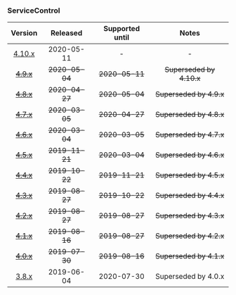 ### ServiceControl

| Version   | Released       | Supported until   | Notes                             |
|:---------:|:--------------:|:-----------------:|:---------------------------------:|
| [4.10.x](https://www.nuget.org/packages/Particular.PlatformSample.ServiceControl/4.10.2) | 2020-05-11     | -                 | -                                 |
| [~~4.9.x~~](https://www.nuget.org/packages/Particular.PlatformSample.ServiceControl/4.9.0) | ~~2020-05-04~~ | ~~2020-05-11~~    | ~~Superseded by 4.10.x~~          |
| [~~4.8.x~~](https://www.nuget.org/packages/Particular.PlatformSample.ServiceControl/4.8.0) | ~~2020-04-27~~ | ~~2020-05-04~~    | ~~Superseded by 4.9.x~~           |
| [~~4.7.x~~](https://www.nuget.org/packages/Particular.PlatformSample.ServiceControl/4.7.1) | ~~2020-03-05~~ | ~~2020-04-27~~    | ~~Superseded by 4.8.x~~           |
| [~~4.6.x~~](https://www.nuget.org/packages/Particular.PlatformSample.ServiceControl/4.6.0) | ~~2020-03-04~~ | ~~2020-03-05~~    | ~~Superseded by 4.7.x~~           |
| [~~4.5.x~~](https://www.nuget.org/packages/Particular.PlatformSample.ServiceControl/4.5.3) | ~~2019-11-21~~ | ~~2020-03-04~~    | ~~Superseded by 4.6.x~~           |
| [~~4.4.x~~](https://www.nuget.org/packages/Particular.PlatformSample.ServiceControl/4.4.1) | ~~2019-10-22~~ | ~~2019-11-21~~    | ~~Superseded by 4.5.x~~           |
| [~~4.3.x~~](https://www.nuget.org/packages/Particular.PlatformSample.ServiceControl/4.3.4) | ~~2019-08-27~~ | ~~2019-10-22~~    | ~~Superseded by 4.4.x~~           |
| [~~4.2.x~~](https://www.nuget.org/packages/Particular.PlatformSample.ServiceControl/4.2.0) | ~~2019-08-27~~ | ~~2019-08-27~~    | ~~Superseded by 4.3.x~~           |
| [~~4.1.x~~](https://www.nuget.org/packages/Particular.PlatformSample.ServiceControl/4.1.0) | ~~2019-08-16~~ | ~~2019-08-27~~    | ~~Superseded by 4.2.x~~           |
| [~~4.0.x~~](https://www.nuget.org/packages/Particular.PlatformSample.ServiceControl/4.0.1) | ~~2019-07-30~~ | ~~2019-08-16~~    | ~~Superseded by 4.1.x~~           |
| [3.8.x](https://www.nuget.org/packages/Particular.PlatformSample.ServiceControl/3.8.4) | 2019-06-04     | 2020-07-30        | Superseded by 4.0.x               |

